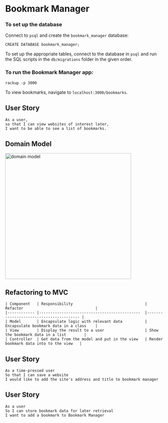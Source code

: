 # Bookmark Manager

### To set up the database

Connect to `psql` and create the `bookmark_manager` database:

```
CREATE DATABASE bookmark_manager;
```

To set up the appropriate tables, connect to the database in `psql` and run the SQL scripts in the `db/migrations` folder in the given order.

### To run the Bookmark Manager app:

```
rackup -p 3000
```

To view bookmarks, navigate to `localhost:3000/bookmarks`.

## User Story
```
As a user,
so that I can view websites of interest later,
I want to be able to see a list of bookmarks.
```

## Domain Model
<img width="400" alt="domain model" src="https://github.com/jooomin/bookmark_manager/blob/main/images/domain_model.png">

## Refactoring to MVC
```
| Component   | Responsibility                                | Refactor                                |
|------------ |---------------------------------------------  |---------------------------------------- |
| Model       | Encapsulate logic with relevant data          | Encapsulate bookmark data in a class    |
| View        | Display the result to a user                  | Show the bookmark data in a list        |
| Controller  | Get data from the model and put in the view   | Render bookmark data into to the view   |
```

## User Story
```
As a time-pressed user
So that I can save a website
I would like to add the site's address and title to bookmark manager
```

## User Story
```
As a user
So I can store bookmark data for later retrieval
I want to add a bookmark to Bookmark Manager
```

